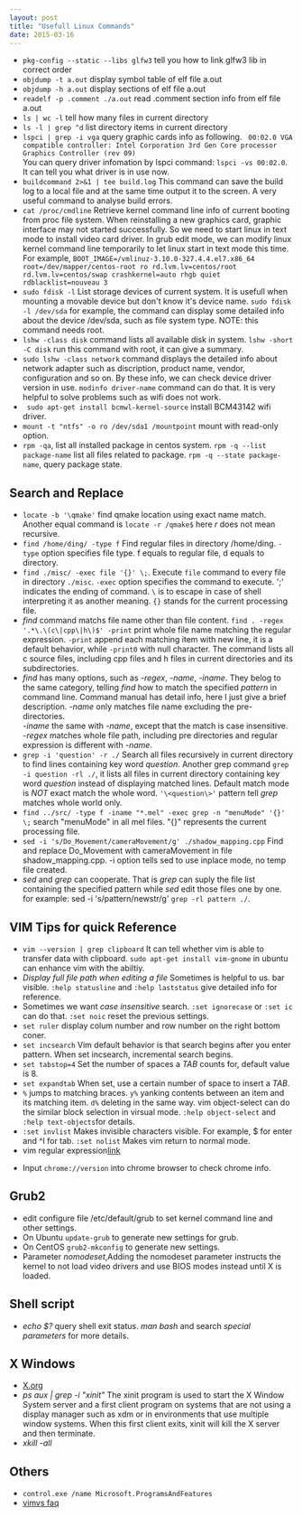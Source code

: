 ```yaml
---
layout: post
title: "Usefull Linux Commands" 
date: 2015-03-16
---
```

- `pkg-config --static --libs glfw3`  tell you how to link glfw3 lib in correct order  
- `objdump -t a.out` display symbol table of elf file a.out
- `objdump -h a.out` display sections of elf file a.out
- `readelf -p .comment ./a.out` read .comment section info from elf file a.out
- `ls | wc -l` tell how many files in current directory 
- `ls -l | grep ^d` list directory items in current directory
- `lspci | grep -i vga` query graphic cards info as following. ` 00:02.0 VGA compatible controller: Intel Corporation 3rd Gen Core processor Graphics Controller (rev 09)`   
   You can query driver infomation by lspci command: `lspci -vs 00:02.0`.  It can tell you what driver is in use now.   
- `buildcommand 2>&1 | tee build.log` This command can save the build 
   log to a local file and at the same time output it to the screen. A very 
   useful command to analyse build errors.
- `cat /proc/cmdline` Retrieve kernel command line info of current booting 
   from proc file system. When reinstalling a new graphics card, graphic interface
   may not started successfully. So we need to start linux in text mode to install 
   video card driver. In grub edit mode, we can modify linux kernel command line 
   temporarily to let linux start in text mode this time. For example,
   `BOOT_IMAGE=/vmlinuz-3.10.0-327.4.4.el7.x86_64 root=/dev/mapper/centos-root ro rd.lvm.lv=centos/root rd.lvm.lv=centos/swap crashkernel=auto rhgb quiet rdblacklist=nouveau
    3 `
- `sudo fdisk -l` List storage devices of current system. It is usefull when 
   mounting a movable device but don't know it's device name. `sudo fdisk -l /dev/sda` 
   for example, the command can display some detailed info about the device /dev/sda,
   such as file system type. NOTE: this command needs root.
- `lshw -class disk` command lists all available disk in system.
  `lshw -short -C disk` run this command with root, it can give a summary.
- `sudo lshw -class network` command displays the detailed info 
  about network adapter such as discription, product name, vendor,
  configuration and so on. By these info, we can check device driver
  version in use. `modinfo driver-name` command can do that. It is
  very helpful to solve problems such as wifi does not work.
- ` sudo apt-get install bcmwl-kernel-source` install BCM43142 wifi driver.
- `mount -t "ntfs" -o ro /dev/sda1 /mountpoint` mount with read-only option.
- `rpm -qa`, list all installed package in centos system. `rpm -q --list package-name` 
  list all files related to package. `rpm -q --state package-name`, query package state. 
 
## Search and Replace

- `locate -b '\qmake'` find qmake location using exact name match.
  Another equal command is `locate -r /qmake$` here *r* does not mean recursive.
- `find /home/ding/ -type f` Find regular files in directory /home/ding.
  `-type` option specifies file type.  f equals to regular file, d equals to directory.  
- `find ./misc/ -exec file '{}' \;`. Execute `file` command to every file in directory
  `./misc`. `-exec` option specifies the command to execute. ';' indicates the ending
  of command. `\` is to escape in case of shell interpreting it as another meaning.
  `{}` stands for the current processing file.   
- *find* command matchs file name other than file content. 
  `find . -regex '.*\.\(c\|cpp\|h\)$' -print` print whole file name matching 
  the regular expression. `-print` append each matching item with new line, 
  it is a default behavior, while `-print0` with null character. The command 
  lists all c source files, including cpp files and h files in current 
  directories and its subdirectories.   
- *find* has many options, such as *-regex*, *-name*, *-iname*. They belog 
  to the same category, telling *find* how to match the specified *pattern* 
  in command line. Command manual has detail info, here I just give a brief 
  description.  *-name* only matches file name excluding the pre-directories.  
  *-iname* the same with *-name*, except that the match is case insensitive.    
  *-regex* matches whole file path, including pre directories and regular 
  expression is different with *-name*.
- `grep -i 'question' -r ./` Search all files recursively in current directory 
  to find lines containing key word *question*. Another grep command 
  `grep -i question -rl ./`, it lists all files in current directory containing key 
   word *question* instead of displaying matched lines. Default match mode is *NOT* 
   exact match the whole word. `'\<question\>'` pattern tell *grep* matches whole 
   world only. 
- `find ../src/ -type f -iname "*.mel" -exec grep -n "menuMode" '{}' \;` search 
  "menuMode" in all mel files. "{}" represents the current processing file.
- `sed -i 's/Do_Movement/cameraMovement/g' ./shadow_mapping.cpp` Find and replace Do_Movement with cameraMovement 
   in file shadow_mapping.cpp. -i option tells sed to use inplace mode, no temp file created.  
- *sed* and *grep* can cooperate. That is *grep* can suply the file list containing the specified pattern while 
  *sed* edit those files one by one. for example: sed -i 's/pattern/newstr/g' `grep -rl pattern ./`.

## VIM Tips for quick Reference

- `vim --version | grep clipboard` It can tell whether vim is able 
  to transfer data with clipboard. `sudo apt-get install vim-gnome` 
  in ubuntu can enhance vim with the abiltiy.
- *Display full file path when editing a file* Sometimes is helpful to us.
  bar visible. `:help statusline` and `:help laststatus` give detailed info for 
  reference.
- Sometimes we want *case insensitive* search. `:set ignorecase` or `:set ic` 
  can do that. `:set noic` reset the previous settings.
- `set ruler` display colum number and row number on the right bottom coner.
- `set incsearch` Vim default behavior is that search begins after you enter pattern.
  When set incsearch, incremental search begins.
- `set tabstop=4` Set the number of spaces a *TAB* counts for, default value is 8.
- `set expandtab` When set, use a certain number of space to insert a *TAB*.
- `%` jumps to matching braces. `y%` yanking contents between an item and its matching 
  item. `d%` deleting in the same way. vim object-select can do the similar block 
  selection in virsual mode. `:help object-select` and `:help text-objects`for details.
- `:set invlist` Makes invisible characters visible. For example, $ for enter and ^I 
  for tab. `:set nolist` Makes vim return to normal mode.
- vim regular expression[link](http://www.cnblogs.com/PegasusWang/p/3153300.html)
+ Input `chrome://version` into chrome browser to check chrome info.

## Grub2

- edit configure file /etc/default/grub to set kernel command line and other settings.
- On Ubuntu `update-grub` to generate new settings for grub.
- On CentOS `grub2-mkconfig` to generate new settings.
- Parameter *nomodeset*,Adding the nomodeset parameter instructs the kernel to not load video drivers and use BIOS modes instead until X is loaded.

## Shell script

- *echo $?* query shell exit status. *man bash* and search *special parameters* for more details.

## X Windows

- [X.org](https://wiki.archlinux.org/index.php/Xorg)
- *ps aux | grep -i "xinit"* The  xinit  program  is  used to start the X Window System server and a first client program
  on systems that are not using a display manager such as xdm or in environments that use multiple window systems.  When
  this first client exits, xinit will kill the X server and then terminate.
- *xkill -all* 

## Others

- `control.exe /name Microsoft.ProgramsAndFeatures`
- [vimvs faq](https://github.com/jaredpar/VsVim/wiki/faq)
